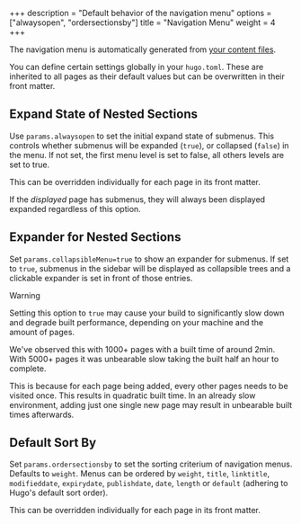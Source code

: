 +++
description = "Default behavior of the navigation menu"
options = ["alwaysopen", "ordersectionsby"]
title = "Navigation Menu"
weight = 4
+++

The navigation menu is automatically generated from [your content files](content/organization).

You can define certain settings globally in your `hugo.toml`. These are inherited to all pages as their default values but can be overwritten in their front matter.

## Expand State of Nested Sections

Use `params.alwaysopen` to set the initial expand state of submenus. This controls whether submenus will be expanded (`true`), or collapsed (`false`) in the menu. If not set, the first menu level is set to false, all others levels are set to true.

This can be overridden individually for each page in its front matter.

If the _displayed_ page has submenus, they will always been displayed expanded regardless of this option.

## Expander for Nested Sections

Set `params.collapsibleMenu=true` to show an expander for submenus. If set to `true`, submenus in the sidebar will be displayed as collapsible trees and a clickable expander is set in front of those entries.

> [!WARNING]
> Setting this option to `true` may cause your build to significantly slow down and degrade built performance, depending on your machine and the amount of pages.
>
> We've observed this with 1000+ pages with a built time of around 2min. With 5000+ pages it was unbearable slow taking the built half an hour to complete.
>
> This is because for each page being added, every other pages needs to be visited once. This results in quadratic built time. In an already slow environment, adding just one single new page may result in unbearable built times afterwards.
>

## Default Sort By

Set `params.ordersectionsby` to set the sorting criterium of navigation menus. Defaults to `weight`. Menus can be ordered by `weight`, `title`, `linktitle`, `modifieddate`, `expirydate`, `publishdate`, `date`, `length` or `default` (adhering to Hugo's default sort order).

This can be overridden individually for each page in its front matter.
